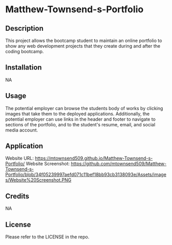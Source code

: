 # Matthew-Townsend-s-Portfolio



## Description


This project allows the bootcamp student to maintain an online portfolio to show any web development projects that they create during and after the coding bootcamp.


## Installation


NA


## Usage


The potential employer can browse the students body of works by clicking images that take them to the deployed applications. Additionally, 
the potential employer can use links in the header and footer to navigate to sections of the portfolio, and to the student's resume, email, and 
social media account.


## Application


Website URL: https://mtownsend509.github.io/Matthew-Townsend-s-Portfolio/
Website Screenshot: https://github.com/mtownsend509/Matthew-Townsend-s-Portfolio/blob/34f05239997aefd071c11bef18bb93cb3138093e/Assets/images/Website%20Screenshot.PNG


## Credits


NA


## License


Please refer to the LICENSE in the repo.
